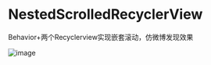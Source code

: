 # NestedScrolledRecyclerView
Behavior+两个Recyclerview实现嵌套滚动，仿微博发现效果

![image](https://github.com/879058443/NestedScrollRecyclerView/blob/master/gif/gifhome_320x568_20s.gif) 
